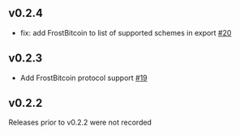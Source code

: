 ## v0.2.4
* fix: add FrostBitcoin to list of supported schemes in export [#20]

[#20]: https://github.com/dfns/trusted-dealer/pull/20

## v0.2.3
* Add FrostBitcoin protocol support [#19]

[#19]: https://github.com/dfns/trusted-dealer/pull/19

## v0.2.2

Releases prior to v0.2.2 were not recorded
